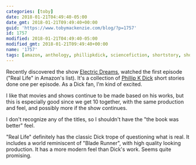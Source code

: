 ```yaml
---
categories: [toby]
date: 2018-01-21T04:49:40-05:00
date_gmt: 2018-01-21T09:49:40+00:00
guid: 'https://www.tobymackenzie.com/blog/?p=1757'
id: 1757
modified: 2018-01-21T04:49:40-05:00
modified_gmt: 2018-01-21T09:49:40+00:00
name: '1757'
tags: [amazon, anthology, phillipkdick, sciencefiction, shortstory, show, story, tv]
---
```


Recently discovered the show [Electric Dreams](https://en.wikipedia.org/wiki/Electric_Dreams_(2017_TV_series)), watched the first episode ("Real Life" in Amazon's list).  It's a collection of [Phillip K Dick](https://en.wikipedia.org/wiki/Phillip_K_Dick) short stories done one per episode.<!--more-->  As a Dick fan, I'm kind of excited.

I like that movies and shows continue to be made based on his works, but this is especially good since we get 10 together, with the same production and feel, and possibly more if the show continues.

I don't recognize any of the titles, so I shouldn't have the "the book was better" feel.

"Real Life" definitely has the classic Dick trope of questioning what is real.  It includes a world reminiscent of "Blade Runner", with high quality looking production.  It has a more modern feel than Dick's work.  Seems quite promising.
